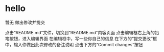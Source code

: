 # hello
暂无
做出修改并提交

点击“README.md”文件，切换到“README.md”内容页面
点击编辑框右上角的铅笔按钮，进入编辑界面
在编辑框中，写一些你自己的信息
在下方的“提交更改”框中，输入你做出此次修改的备注说明
点击下方的“Commit changes”按钮
